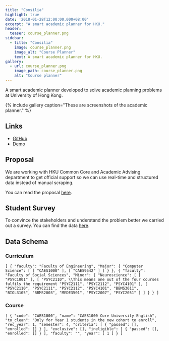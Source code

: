 ```yaml
---
title: "Consilia"
highlight: true
date: '2018-01-28T12:00:00.000+08:00'
excerpt: "A smart academic planner for HKU."
header:
  teaser: course_planner.png
sidebar:
  - title: "Consilia"
    image: course_planner.png
    image_alt: "Course Planner"
    text: A smart academic planner for HKU.
gallery:
  - url: course_planner.png
    image_path: course_planner.png
    alt: "Course planner"
---
```


A smart academic planner developed to solve academic planning problems at University of Hong Kong.

{% include gallery caption="These are screenshots of the academic planner." %}

## Links

* [GitHub](https://github.com/utkarsh867/Consilia)
* [Demo](http://dbil.southeastasia.cloudapp.azure.com:3000)

## Proposal

We are working with HKU Common Core and Academic Advising department to get official support so we can use real-time and structured data instead of manual scraping.

You can read the proposal [here](https://docs.google.com/document/d/1wDlMYRghCE826MMMo283TukCORy_jY0d9yf6ey5SyX8/edit?usp=sharing).

## Student Survey

To convince the stakeholders and understand the problem better we carried out a survey. You can find the data [here](assets/survey_data.pdf).

## Data Schema

### Curriculum

`[ { "faculty": "Faculty of Engineering", "Major": { "Computer Science": [ [ "CAES1000" ], [ "CAES9542" ] ] } }, { "faculty": "Faculty of Social Sciences", "Minor": { "Neuroscience": [ [ "PSYC1001" ], [ "PSYC2110", \\This means one out of the four courses fulfils the requirement "PSYC2111", "PSYC2112", "PSYC4101" ], [ "PSYC2110", "PSYC2111", "PSYC2112", "PSYC4101", "BBMS3011", "BIOL3105", "BBMS2003", "MEDE3501", "PSYC2007", "PSYC2051" ] ] } } ]`

### Course

`[ { "code": "CAES1000", "name": "CAES1000 Core University English", "to_clean": "Only for Year 1 students in the new cohort to enroll", "rec_year": 1, "semester": 4, "criteria": [ { "passed": [], "enrolled": [] } ], "exclusive": [], "ineligible": [ { "passed": [], "enrolled": [] } ], "faculty": "", "year": [ 1 ] } ]`
